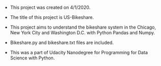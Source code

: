 - This project was created on 4/1/2020.

- The title of this project is US-Bikeshare.

- This project aims to understand the bikeshare system in the Chicago, New York City and Washington D.C. with Python Pandas and Numpy.

- Bikeshare.py and bikeshare.txt files are included.

- This was a part of Udacity Nanodegree for Programming for Data Science with Python.
